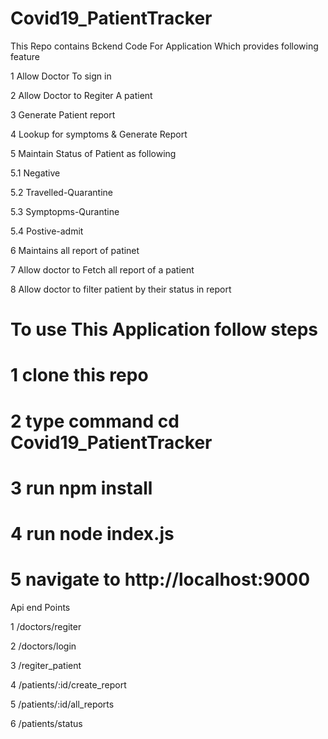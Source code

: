 # Covid19_PatientTracker

This Repo contains Bckend Code For Application Which provides following feature

1  Allow Doctor To sign in 

2  Allow Doctor to Regiter A patient

3  Generate Patient report

4 Lookup for symptoms & Generate Report

5 Maintain Status of Patient as following
 
 5.1  Negative
 
 
 5.2  Travelled-Quarantine
 
 
 5.3  Symptopms-Qurantine 
 
 
 5.4  Postive-admit
 


6 Maintains all report of patinet 


7 Allow doctor to Fetch all report of a patient


8 Allow doctor to filter patient by their status in report 



# To use This Application follow steps

# 1  clone this repo 

# 2 type command cd Covid19_PatientTracker

# 3  run npm install

# 4 run node index.js

# 5  navigate to  http://localhost:9000


Api end Points 

1   /doctors/regiter


2    /doctors/login


3   /regiter_patient

4   /patients/:id/create_report


5   /patients/:id/all_reports

6   /patients/status


